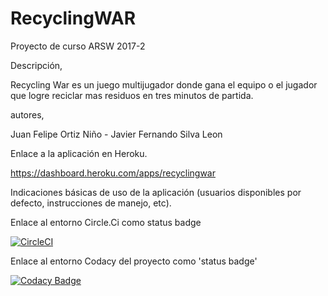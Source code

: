 # RecyclingWAR

Proyecto de curso ARSW 2017-2 
 
Descripción, 

Recycling War es un juego multijugador donde gana el equipo o el jugador que logre reciclar mas residuos en tres minutos de partida.

autores,

Juan Felipe Ortiz Niño - Javier Fernando Silva Leon

Enlace a la aplicación en Heroku.

https://dashboard.heroku.com/apps/recyclingwar

Indicaciones básicas de uso de la aplicación (usuarios disponibles por defecto, instrucciones de manejo, etc).

Enlace al entorno Circle.Ci como status badge

[![CircleCI](https://circleci.com/gh/RecyclingWAR/RecyclingWAR/tree/master.svg?style=svg)](https://circleci.com/gh/RecyclingWAR/RecyclingWAR/tree/master)

Enlace al entorno Codacy del proyecto como 'status badge'

[![Codacy Badge](https://api.codacy.com/project/badge/Grade/467b686f2edb475b87b681d897c2d295)](https://www.codacy.com/app/JuanFelipeON/RecyclingWAR?utm_source=github.com&amp;utm_medium=referral&amp;utm_content=RecyclingWAR/RecyclingWAR&amp;utm_campaign=Badge_Grade)

